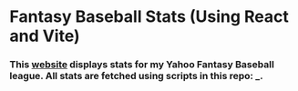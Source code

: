 # Fantasy Baseball Stats (Using React and Vite)

### This [website](https://maflancer.github.io/baseball/) displays stats for my Yahoo Fantasy Baseball league. All stats are fetched using scripts in this repo: _. 
